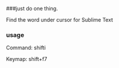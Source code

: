 ###just do one thing.

Find the word under cursor for Sublime Text

### usage

Command: shifti

Keymap:  shift+f7


